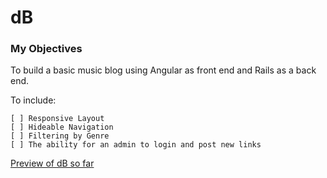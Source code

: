# dB

### My Objectives

To build a basic music blog using Angular as front end and Rails as a back end.

To include:

	[ ] Responsive Layout
	[ ] Hideable Navigation
	[ ] Filtering by Genre
	[ ] The ability for an admin to login and post new links

[Preview of dB so far](https://d-b.herokuapp.com/)